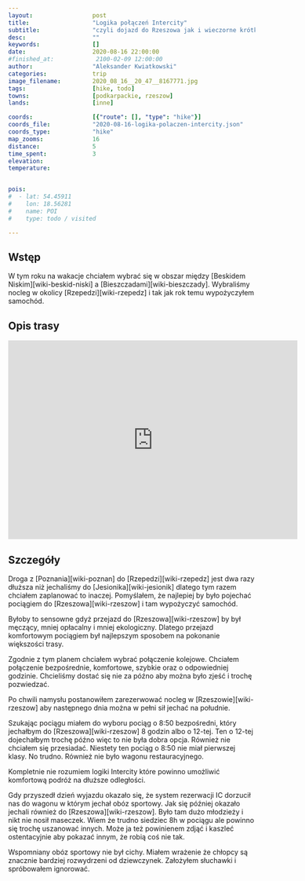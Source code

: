 ```yaml
---
layout:                 post
title:                  "Logika połączeń Intercity"
subtitle:               "czyli dojazd do Rzeszowa jak i wieczorne krótkie zwiedzanie"
desc:                   ""
keywords:               []
date:                   2020-08-16 22:00:00
#finished_at:            2100-02-09 12:00:00
author:                 "Aleksander Kwiatkowski"
categories:             trip
image_filename:         2020_08_16__20_47__8167771.jpg
tags:                   [hike, todo]
towns:                  [podkarpackie, rzeszow]
lands:                  [inne]

coords:                 [{"route": [], "type": "hike"}]
coords_file:            "2020-08-16-logika-polaczen-intercity.json"
coords_type:            "hike"
map_zooms:              16
distance:               5
time_spent:             3
elevation:              
temperature:            


pois:
#  - lat: 54.45911
#    lon: 18.56281
#    name: POI
#    type: todo / visited

---
```



## Wstęp

W tym roku na wakacje chciałem wybrać się w obszar między [Beskidem Niskim][wiki-beskid-niski]
a [Bieszczadami][wiki-bieszczady]. Wybraliśmy nocleg w okolicy [Rzepedzi][wiki-rzepedz]
i tak jak rok temu wypożyczyłem samochód.

## Opis trasy

<iframe height='405' width='590' frameborder='0' allowtransparency='true' scrolling='no' src='https://www.strava.com/activities/3966845425/embed/0a18dde1604c7a505b3a33bff8733e59ea5d2883'></iframe>

## Szczegóły

Droga z [Poznania][wiki-poznan] do [Rzepedzi][wiki-rzepedz] jest dwa razy dłuższa
niż jechaliśmy do [Jesionika][wiki-jesionik] dlatego tym razem chciałem
zaplanować to inaczej. Pomyślałem, że najlepiej by było pojechać pociągiem
do [Rzeszowa][wiki-rzeszow] i tam wypożyczyć samochód.

Byłoby to sensowne gdyż przejazd do [Rzeszowa][wiki-rzeszow] by był męczący,
mniej opłacalny i mniej ekologiczny. Dlatego przejazd komfortowym pociągiem
był najlepszym sposobem na pokonanie większości trasy.

Zgodnie z tym planem chciałem wybrać połączenie kolejowe. Chciałem połączenie
bezpośrednie, komfortowe, szybkie oraz o odpowiedniej godzinie.
Chcieliśmy dostać się nie za późno aby można było zjeść i trochę pozwiedzać.

Po chwili namysłu postanowiłem zarezerwować nocleg w [Rzeszowie][wiki-rzeszow]
aby następnego dnia można w pełni sił jechać na południe.

Szukając pociągu miałem do wyboru pociąg o 8:50 bezpośredni, który jechałbym do
[Rzeszowa][wiki-rzeszow] 8 godzin albo o 12-tej. Ten o 12-tej dojechałbym
trochę późno więc to nie była dobra opcja. Również nie chciałem się przesiadać.
Niestety ten pociąg o 8:50 nie miał pierwszej klasy. No trudno. Również nie
było wagonu restauracyjnego.

Kompletnie nie rozumiem logiki Intercity które powinno umożliwić komfortową podróż
na dłuższe odległości.

Gdy przyszedł dzień wyjazdu okazało się, że system rezerwacji IC dorzucił nas do
wagonu w którym jechał obóz sportowy. Jak się później okazało jechali
również do [Rzeszowa][wiki-rzeszow]. Było tam dużo młodzieży i nikt nie nosił
maseczek. Wiem że trudno siedziec 8h w pociągu ale powinno się trochę uszanować
innych. Może ja też powinienem zdjąć i kaszleć ostentacyjnie aby pokazać innym,
że robią coś nie tak.

Wspomniany obóz sportowy nie był cichy. Miałem wrażenie że chłopcy są znacznie
bardziej rozwydrzeni od dziewczynek. Założyłem słuchawki i spróbowałem ignorować.

